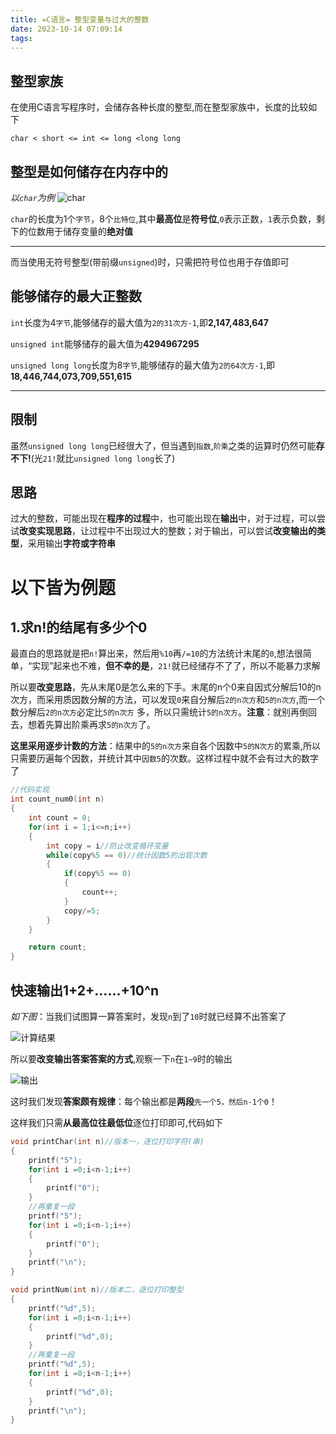 ```yaml
---
title: =C语言= 整型变量与过大的整数
date: 2023-10-14 07:09:14
tags:
---
```

## 整型家族 #
在使用C语言写程序时，会储存各种长度的整型,而在整型家族中，长度的比较如下

`char < short <= int <= long <long long `

## 整型是如何储存在内存中的 #
*以`char`为例*
![char](https://picbed0521.oss-cn-shanghai.aliyuncs.com/blogpic/Snipaste_2023-10-14_15-33-30.jpg)

`char`的长度为1个`字节`，8个`比特位`,其中**最高位**是**符号位**,`0`表示正数，`1`表示负数，剩下的位数用于储存变量的**绝对值**

---
而当使用无符号整型(带前缀`unsigned`)时，只需把符号位也用于存值即可

## 能够储存的最大正整数 #

`int`长度为4`字节`,能够储存的最大值为`2的31次方-1`,即**2,147,483,647**

`unsigned int`能够储存的最大值为**4294967295**

`unsigned long long`长度为8`字节`,能够储存的最大值为`2的64次方-1`,即**18,446,744,073,709,551,615**

---

## 限制 #

虽然`unsigned long long`已经很大了，但当遇到`指数`,`阶乘`之类的运算时仍然可能**存不下!**(光`21!`就比`unsigned long long`长了)

## 思路 #
过大的整数，可能出现在**程序的过程**中，也可能出现在**输出**中，对于过程，可以尝试**改变实现思路**，让过程中不出现过大的整数；对于输出，可以尝试**改变输出的类型**，采用输出**字符或字符串**

# 以下皆为例题 #

## 1.求n!的结尾有多少个0

最直白的思路就是把`n!`算出来，然后用`%10`再`/=10`的方法统计末尾的`0`,想法很简单，“实现”起来也不难，**但不幸的是**，`21!`就已经储存不了了，所以不能暴力求解

所以要**改变思路**，先从末尾0是怎么来的下手。末尾的n个0来自因式分解后10的n次方，而采用质因数分解的方法，可以发现`0`来自分解后`2的n次方`和`5的n次方`,而一个数分解后`2的n次方`必定比`5的n次方` 多，所以只需统计`5的n次方`。**注意**：就别再倒回去，想着先算出阶乘再求`5的n次方`了。

**这里采用逐步计数的方法**：结果中的`5的n次方`来自各个因数中`5的N次方`的累乘,所以只需要历遍每个因数，并统计其中`因数5`的次数。这样过程中就不会有过大的数字了

```C
//代码实现
int count_num0(int n)
{
    int count = 0;
    for(int i = 1;i<=n;i++)
    {
        int copy = i//防止改变循环变量
        while(copy%5 == 0)//统计因数5的出现次数
        {
            if(copy%5 == 0)
            {
                count++;
            }
            copy/=5;
        }
    }

    return count;
}

```

## 快速输出1+2+……+10^n #
*如下图*：当我们试图算一算答案时，发现`n`到了`10`时就已经算不出答案了

![计算结果](https://picbed0521.oss-cn-shanghai.aliyuncs.com/blogpic/gao_si.png)

所以要**改变输出答案答案的方式**,观察一下`n`在`1~9`时的输出

![输出](https://picbed0521.oss-cn-shanghai.aliyuncs.com/blogpic/Snipaste_2023-10-19_07-26-54.jpg)

这时我们发现**答案颇有规律**：每个输出都是**两段**`先一个5，然后n-1个0`！

这样我们只需**从最高位往最低位**逐位打印即可,代码如下

```C
void printChar(int n)//版本一，逐位打印字符(串)
{
    printf("5");
    for(int i =0;i<n-1;i++)
    {
        printf("0");
    }
    //再重复一段
    printf("5");
    for(int i =0;i<n-1;i++)
    {
        printf("0");
    }
    printf("\n");
}

void printNum(int n)//版本二，逐位打印整型
{
    printf("%d",5);
    for(int i =0;i<n-1;i++)
    {
        printf("%d",0);
    }
    //再重复一段
    printf("%d",5);
    for(int i =0;i<n-1;i++)
    {
        printf("%d",0);
    }
    printf("\n");
}
```